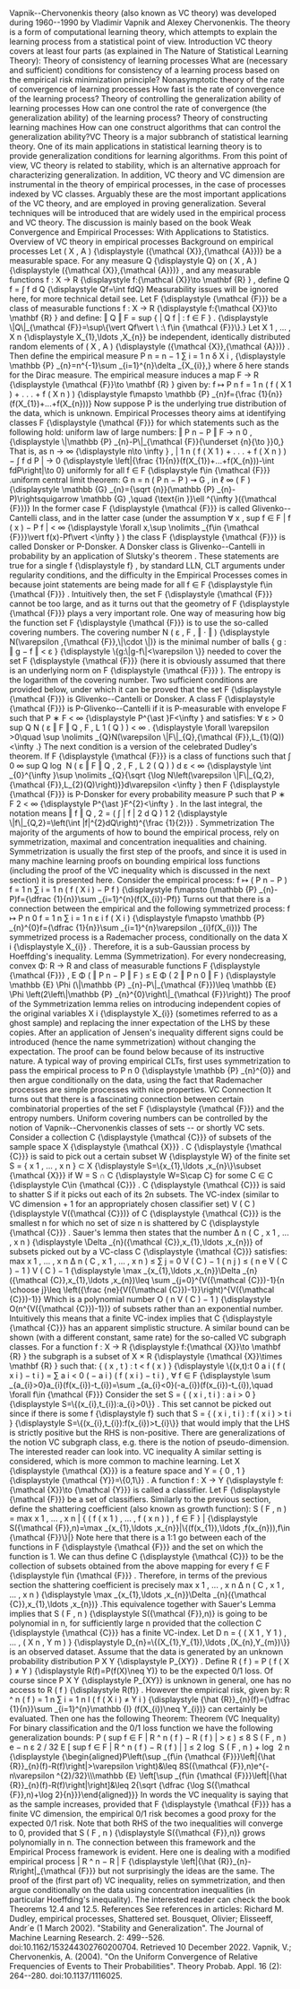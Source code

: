 Vapnik--Chervonenkis theory (also known as VC theory) was developed
during 1960--1990 by Vladimir Vapnik and Alexey Chervonenkis. The theory
is a form of computational learning theory, which attempts to explain
the learning process from a statistical point of view. Introduction VC
theory covers at least four parts (as explained in The Nature of
Statistical Learning Theory): Theory of consistency of learning
processes What are (necessary and sufficient) conditions for consistency
of a learning process based on the empirical risk minimization
principle? Nonasymptotic theory of the rate of convergence of learning
processes How fast is the rate of convergence of the learning process?
Theory of controlling the generalization ability of learning processes
How can one control the rate of convergence (the generalization ability)
of the learning process? Theory of constructing learning machines How
can one construct algorithms that can control the generalization
ability?VC Theory is a major subbranch of statistical learning theory.
One of its main applications in statistical learning theory is to
provide generalization conditions for learning algorithms. From this
point of view, VC theory is related to stability, which is an
alternative approach for characterizing generalization. In addition, VC
theory and VC dimension are instrumental in the theory of empirical
processes, in the case of processes indexed by VC classes. Arguably
these are the most important applications of the VC theory, and are
employed in proving generalization. Several techniques will be
introduced that are widely used in the empirical process and VC theory.
The discussion is mainly based on the book Weak Convergence and
Empirical Processes: With Applications to Statistics. Overview of VC
theory in empirical processes Background on empirical processes Let ( X
, A ) {\\displaystyle ({\\mathcal {X}},{\\mathcal {A}})} be a measurable
space. For any measure Q {\\displaystyle Q} on ( X , A ) {\\displaystyle
({\\mathcal {X}},{\\mathcal {A}})} , and any measurable functions f : X
→ R {\\displaystyle f:{\\mathcal {X}}\\to \\mathbf {R} } , define Q f =
∫ f d Q {\\displaystyle Qf=\\int fdQ} Measurability issues will be
ignored here, for more technical detail see. Let F {\\displaystyle
{\\mathcal {F}}} be a class of measurable functions f : X → R
{\\displaystyle f:{\\mathcal {X}}\\to \\mathbf {R} } and define: ‖ Q ‖ F
= sup { \| Q f \| : f ∈ F } . {\\displaystyle \\\|Q\\\|\_{\\mathcal
{F}}=\\sup\\{\\vert Qf\\vert \\ :\\ f\\in {\\mathcal {F}}\\}.} Let X 1 ,
... , X n {\\displaystyle X\_{1},\\ldots ,X\_{n}} be independent,
identically distributed random elements of ( X , A ) {\\displaystyle
({\\mathcal {X}},{\\mathcal {A}})} . Then define the empirical measure P
n = n − 1 ∑ i = 1 n δ X i , {\\displaystyle \\mathbb {P}
\_{n}=n\^{-1}\\sum \_{i=1}\^{n}\\delta \_{X\_{i}},} where δ here stands
for the Dirac measure. The empirical measure induces a map F → R
{\\displaystyle {\\mathcal {F}}\\to \\mathbf {R} } given by: f ↦ P n f =
1 n ( f ( X 1 ) + . . . + f ( X n ) ) {\\displaystyle f\\mapsto \\mathbb
{P} \_{n}f={\\frac {1}{n}}(f(X\_{1})+\...+f(X\_{n}))} Now suppose P is
the underlying true distribution of the data, which is unknown.
Empirical Processes theory aims at identifying classes F {\\displaystyle
{\\mathcal {F}}} for which statements such as the following hold:
uniform law of large numbers: ‖ P n − P ‖ F → n 0 , {\\displaystyle
\\\|\\mathbb {P} \_{n}-P\\\|\_{\\mathcal {F}}{\\underset {n}{\\to }}0,}
That is, as n → ∞ {\\displaystyle n\\to \\infty } , \| 1 n ( f ( X 1 ) +
. . . + f ( X n ) ) − ∫ f d P \| → 0 {\\displaystyle \\left\|{\\frac
{1}{n}}(f(X\_{1})+\...+f(X\_{n}))-\\int fdP\\right\|\\to 0} uniformly
for all f ∈ F {\\displaystyle f\\in {\\mathcal {F}}} .uniform central
limit theorem: G n = n ( P n − P ) ⇝ G , in ℓ ∞ ( F ) {\\displaystyle
\\mathbb {G} \_{n}={\\sqrt {n}}(\\mathbb {P} \_{n}-P)\\rightsquigarrow
\\mathbb {G} ,\\quad {\\text{in }}\\ell \^{\\infty }({\\mathcal {F}})}
In the former case F {\\displaystyle {\\mathcal {F}}} is called
Glivenko--Cantelli class, and in the latter case (under the assumption ∀
x , sup f ∈ F \| f ( x ) − P f \| \< ∞ {\\displaystyle \\forall x,\\sup
\\nolimits \_{f\\in {\\mathcal {F}}}\\vert f(x)-Pf\\vert \<\\infty } )
the class F {\\displaystyle {\\mathcal {F}}} is called Donsker or
P-Donsker. A Donsker class is Glivenko--Cantelli in probability by an
application of Slutsky\'s theorem . These statements are true for a
single f {\\displaystyle f} , by standard LLN, CLT arguments under
regularity conditions, and the difficulty in the Empirical Processes
comes in because joint statements are being made for all f ∈ F
{\\displaystyle f\\in {\\mathcal {F}}} . Intuitively then, the set F
{\\displaystyle {\\mathcal {F}}} cannot be too large, and as it turns
out that the geometry of F {\\displaystyle {\\mathcal {F}}} plays a very
important role. One way of measuring how big the function set F
{\\displaystyle {\\mathcal {F}}} is to use the so-called covering
numbers. The covering number N ( ε , F , ‖ ⋅ ‖ ) {\\displaystyle
N(\\varepsilon ,{\\mathcal {F}},\\\|\\cdot \\\|)} is the minimal number
of balls { g : ‖ g − f ‖ \< ε } {\\displaystyle
\\{g:\\\|g-f\\\|\<\\varepsilon \\}} needed to cover the set F
{\\displaystyle {\\mathcal {F}}} (here it is obviously assumed that
there is an underlying norm on F {\\displaystyle {\\mathcal {F}}} ). The
entropy is the logarithm of the covering number. Two sufficient
conditions are provided below, under which it can be proved that the set
F {\\displaystyle {\\mathcal {F}}} is Glivenko--Cantelli or Donsker. A
class F {\\displaystyle {\\mathcal {F}}} is P-Glivenko--Cantelli if it
is P-measurable with envelope F such that P ∗ F \< ∞ {\\displaystyle
P\^{\\ast }F\<\\infty } and satisfies: ∀ ε \> 0 sup Q N ( ε ‖ F ‖ Q , F
, L 1 ( Q ) ) \< ∞ . {\\displaystyle \\forall \\varepsilon \>0\\quad
\\sup \\nolimits \_{Q}N(\\varepsilon \\\|F\\\|\_{Q},{\\mathcal
{F}},L\_{1}(Q))\<\\infty .} The next condition is a version of the
celebrated Dudley\'s theorem. If F {\\displaystyle {\\mathcal {F}}} is a
class of functions such that ∫ 0 ∞ sup Q log ⁡ N ( ε ‖ F ‖ Q , 2 , F , L
2 ( Q ) ) d ε \< ∞ {\\displaystyle \\int \_{0}\^{\\infty }\\sup
\\nolimits \_{Q}{\\sqrt {\\log N\\left(\\varepsilon
\\\|F\\\|\_{Q,2},{\\mathcal {F}},L\_{2}(Q)\\right)}}d\\varepsilon
\<\\infty } then F {\\displaystyle {\\mathcal {F}}} is P-Donsker for
every probability measure P such that P ∗ F 2 \< ∞ {\\displaystyle
P\^{\\ast }F\^{2}\<\\infty } . In the last integral, the notation means
‖ f ‖ Q , 2 = ( ∫ \| f \| 2 d Q ) 1 2 {\\displaystyle
\\\|f\\\|\_{Q,2}=\\left(\\int \|f\|\^{2}dQ\\right)\^{\\frac {1}{2}}} .
Symmetrization The majority of the arguments of how to bound the
empirical process, rely on symmetrization, maximal and concentration
inequalities and chaining. Symmetrization is usually the first step of
the proofs, and since it is used in many machine learning proofs on
bounding empirical loss functions (including the proof of the VC
inequality which is discussed in the next section) it is presented here.
Consider the empirical process: f ↦ ( P n − P ) f = 1 n ∑ i = 1 n ( f (
X i ) − P f ) {\\displaystyle f\\mapsto (\\mathbb {P} \_{n}-P)f={\\dfrac
{1}{n}}\\sum \_{i=1}\^{n}(f(X\_{i})-Pf)} Turns out that there is a
connection between the empirical and the following symmetrized process:
f ↦ P n 0 f = 1 n ∑ i = 1 n ε i f ( X i ) {\\displaystyle f\\mapsto
\\mathbb {P} \_{n}\^{0}f={\\dfrac {1}{n}}\\sum \_{i=1}\^{n}\\varepsilon
\_{i}f(X\_{i})} The symmetrized process is a Rademacher process,
conditionally on the data X i {\\displaystyle X\_{i}} . Therefore, it is
a sub-Gaussian process by Hoeffding\'s inequality. Lemma
(Symmetrization). For every nondecreasing, convex Φ: R → R and class of
measurable functions F {\\displaystyle {\\mathcal {F}}} , E Φ ( ‖ P n −
P ‖ F ) ≤ E Φ ( 2 ‖ P n 0 ‖ F ) {\\displaystyle \\mathbb {E} \\Phi
(\\\|\\mathbb {P} \_{n}-P\\\|\_{\\mathcal {F}})\\leq \\mathbb {E} \\Phi
\\left(2\\left\\\|\\mathbb {P} \_{n}\^{0}\\right\\\|\_{\\mathcal
{F}}\\right)} The proof of the Symmetrization lemma relies on
introducing independent copies of the original variables X i
{\\displaystyle X\_{i}} (sometimes referred to as a ghost sample) and
replacing the inner expectation of the LHS by these copies. After an
application of Jensen\'s inequality different signs could be introduced
(hence the name symmetrization) without changing the expectation. The
proof can be found below because of its instructive nature. A typical
way of proving empirical CLTs, first uses symmetrization to pass the
empirical process to P n 0 {\\displaystyle \\mathbb {P} \_{n}\^{0}} and
then argue conditionally on the data, using the fact that Rademacher
processes are simple processes with nice properties. VC Connection It
turns out that there is a fascinating connection between certain
combinatorial properties of the set F {\\displaystyle {\\mathcal {F}}}
and the entropy numbers. Uniform covering numbers can be controlled by
the notion of Vapnik--Chervonenkis classes of sets -- or shortly VC
sets. Consider a collection C {\\displaystyle {\\mathcal {C}}} of
subsets of the sample space X {\\displaystyle {\\mathcal {X}}} . C
{\\displaystyle {\\mathcal {C}}} is said to pick out a certain subset W
{\\displaystyle W} of the finite set S = { x 1 , ... , x n } ⊂ X
{\\displaystyle S=\\{x\_{1},\\ldots ,x\_{n}\\}\\subset {\\mathcal {X}}}
if W = S ∩ C {\\displaystyle W=S\\cap C} for some C ∈ C {\\displaystyle
C\\in {\\mathcal {C}}} . C {\\displaystyle {\\mathcal {C}}} is said to
shatter S if it picks out each of its 2n subsets. The VC-index (similar
to VC dimension + 1 for an appropriately chosen classifier set) V ( C )
{\\displaystyle V({\\mathcal {C}})} of C {\\displaystyle {\\mathcal
{C}}} is the smallest n for which no set of size n is shattered by C
{\\displaystyle {\\mathcal {C}}} . Sauer\'s lemma then states that the
number Δ n ( C , x 1 , ... , x n ) {\\displaystyle \\Delta
\_{n}({\\mathcal {C}},x\_{1},\\ldots ,x\_{n})} of subsets picked out by
a VC-class C {\\displaystyle {\\mathcal {C}}} satisfies: max x 1 , ... ,
x n Δ n ( C , x 1 , ... , x n ) ≤ ∑ j = 0 V ( C ) − 1 ( n j ) ≤ ( n e V
( C ) − 1 ) V ( C ) − 1 {\\displaystyle \\max \_{x\_{1},\\ldots
,x\_{n}}\\Delta \_{n}({\\mathcal {C}},x\_{1},\\ldots ,x\_{n})\\leq \\sum
\_{j=0}\^{V({\\mathcal {C}})-1}{n \\choose j}\\leq \\left({\\frac
{ne}{V({\\mathcal {C}})-1}}\\right)\^{V({\\mathcal {C}})-1}} Which is a
polynomial number O ( n V ( C ) − 1 ) {\\displaystyle O(n\^{V({\\mathcal
{C}})-1})} of subsets rather than an exponential number. Intuitively
this means that a finite VC-index implies that C {\\displaystyle
{\\mathcal {C}}} has an apparent simplistic structure. A similar bound
can be shown (with a different constant, same rate) for the so-called VC
subgraph classes. For a function f : X → R {\\displaystyle f:{\\mathcal
{X}}\\to \\mathbf {R} } the subgraph is a subset of X × R
{\\displaystyle {\\mathcal {X}}\\times \\mathbf {R} } such that: { ( x ,
t ) : t \< f ( x ) } {\\displaystyle \\{(x,t):t 0 a i ( f ( x i ) − t i
) = ∑ a i \< 0 ( − a i ) ( f ( x i ) − t i ) , ∀ f ∈ F {\\displaystyle
\\sum \_{a\_{i}\>0}a\_{i}(f(x\_{i})-t\_{i})=\\sum
\_{a\_{i}\<0}(-a\_{i})(f(x\_{i})-t\_{i}),\\quad \\forall f\\in
{\\mathcal {F}}} Consider the set S = { ( x i , t i ) : a i \> 0 }
{\\displaystyle S=\\{(x\_{i},t\_{i}):a\_{i}\>0\\}} . This set cannot be
picked out since if there is some f {\\displaystyle f} such that S = { (
x i , t i ) : f ( x i ) \> t i } {\\displaystyle
S=\\{(x\_{i},t\_{i}):f(x\_{i})\>t\_{i}\\}} that would imply that the LHS
is strictly positive but the RHS is non-positive. There are
generalizations of the notion VC subgraph class, e.g. there is the
notion of pseudo-dimension. The interested reader can look into. VC
inequality A similar setting is considered, which is more common to
machine learning. Let X {\\displaystyle {\\mathcal {X}}} is a feature
space and Y = { 0 , 1 } {\\displaystyle {\\mathcal {Y}}=\\{0,1\\}} . A
function f : X → Y {\\displaystyle f:{\\mathcal {X}}\\to {\\mathcal
{Y}}} is called a classifier. Let F {\\displaystyle {\\mathcal {F}}} be
a set of classifiers. Similarly to the previous section, define the
shattering coefficient (also known as growth function): S ( F , n ) =
max x 1 , ... , x n \| { ( f ( x 1 ) , ... , f ( x n ) ) , f ∈ F } \|
{\\displaystyle S({\\mathcal {F}},n)=\\max \_{x\_{1},\\ldots
,x\_{n}}\|\\{(f(x\_{1}),\\ldots ,f(x\_{n})),f\\in {\\mathcal {F}}\\}\|}
Note here that there is a 1:1 go between each of the functions in F
{\\displaystyle {\\mathcal {F}}} and the set on which the function is 1.
We can thus define C {\\displaystyle {\\mathcal {C}}} to be the
collection of subsets obtained from the above mapping for every f ∈ F
{\\displaystyle f\\in {\\mathcal {F}}} . Therefore, in terms of the
previous section the shattering coefficient is precisely max x 1 , ... ,
x n Δ n ( C , x 1 , ... , x n ) {\\displaystyle \\max \_{x\_{1},\\ldots
,x\_{n}}\\Delta \_{n}({\\mathcal {C}},x\_{1},\\ldots ,x\_{n})} .This
equivalence together with Sauer\'s Lemma implies that S ( F , n )
{\\displaystyle S({\\mathcal {F}},n)} is going to be polynomial in n,
for sufficiently large n provided that the collection C {\\displaystyle
{\\mathcal {C}}} has a finite VC-index. Let D n = { ( X 1 , Y 1 ) , ...
, ( X n , Y m ) } {\\displaystyle D\_{n}=\\{(X\_{1},Y\_{1}),\\ldots
,(X\_{n},Y\_{m})\\}} is an observed dataset. Assume that the data is
generated by an unknown probability distribution P X Y {\\displaystyle
P\_{XY}} . Define R ( f ) = P ( f ( X ) ≠ Y ) {\\displaystyle
R(f)=P(f(X)\\neq Y)} to be the expected 0/1 loss. Of course since P X Y
{\\displaystyle P\_{XY}} is unknown in general, one has no access to R (
f ) {\\displaystyle R(f)} . However the empirical risk, given by: R \^ n
( f ) = 1 n ∑ i = 1 n I ( f ( X i ) ≠ Y i ) {\\displaystyle {\\hat
{R}}\_{n}(f)={\\dfrac {1}{n}}\\sum \_{i=1}\^{n}\\mathbb {I}
(f(X\_{i})\\neq Y\_{i})} can certainly be evaluated. Then one has the
following Theorem: Theorem (VC Inequality) For binary classification and
the 0/1 loss function we have the following generalization bounds: P (
sup f ∈ F \| R \^ n ( f ) − R ( f ) \| \> ε ) ≤ 8 S ( F , n ) e − n ε 2
/ 32 E \[ sup f ∈ F \| R \^ n ( f ) − R ( f ) \| \] ≤ 2 log ⁡ S ( F , n
) + log ⁡ 2 n {\\displaystyle {\\begin{aligned}P\\left(\\sup \_{f\\in
{\\mathcal {F}}}\\left\|{\\hat {R}}\_{n}(f)-R(f)\\right\|\>\\varepsilon
\\right)&\\leq 8S({\\mathcal {F}},n)e\^{-n\\varepsilon
\^{2}/32}\\\\\\mathbb {E} \\left\[\\sup \_{f\\in {\\mathcal
{F}}}\\left\|{\\hat {R}}\_{n}(f)-R(f)\\right\|\\right\]&\\leq 2{\\sqrt
{\\dfrac {\\log S({\\mathcal {F}},n)+\\log 2}{n}}}\\end{aligned}}} In
words the VC inequality is saying that as the sample increases, provided
that F {\\displaystyle {\\mathcal {F}}} has a finite VC dimension, the
empirical 0/1 risk becomes a good proxy for the expected 0/1 risk. Note
that both RHS of the two inequalities will converge to 0, provided that
S ( F , n ) {\\displaystyle S({\\mathcal {F}},n)} grows polynomially in
n. The connection between this framework and the Empirical Process
framework is evident. Here one is dealing with a modified empirical
process \| R \^ n − R \| F {\\displaystyle \\left\|{\\hat
{R}}\_{n}-R\\right\|\_{\\mathcal {F}}} but not surprisingly the ideas
are the same. The proof of the (first part of) VC inequality, relies on
symmetrization, and then argue conditionally on the data using
concentration inequalities (in particular Hoeffding\'s inequality). The
interested reader can check the book Theorems 12.4 and 12.5. References
See references in articles: Richard M. Dudley, empirical processes,
Shattered set. Bousquet, Olivier; Elisseeff, Andr´e (1 March 2002).
\"Stability and Generalization\". The Journal of Machine Learning
Research. 2: 499--526. doi:10.1162/153244302760200704. Retrieved 10
December 2022. Vapnik, V.; Chervonenkis, A. (2004). \"On the Uniform
Convergence of Relative Frequencies of Events to Their Probabilities\".
Theory Probab. Appl. 16 (2): 264--280. doi:10.1137/1116025.
